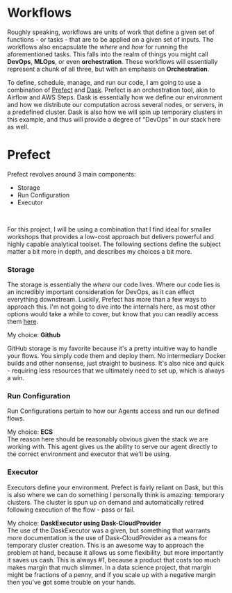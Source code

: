 # Workflows

Roughly speaking, workflows are units of work that define a given set of functions - or tasks - that are to be applied on a given set of inputs. The workflows also encapsulate the *where* and *how* for running the aforementioned tasks. This falls into the realm of things you might call **DevOps**, **MLOps**, or even **orchestration**. These workflows will essentially represent a chunk of all three, but with an emphasis on **Orchestration**.
<br>

To define, schedule, manage, and run our code, I am going to use a combination of [Prefect]() and [Dask](). Prefect is an orchestration tool, akin to Airflow and AWS Steps. Dask is essentially how we define our environment and how we distribute our computation across several nodes, or servers, in a predefined cluster. Dask is also how we will spin up temporary clusters in this example, and thus will provide a degree of "DevOps" in our stack here as well.

# Prefect

Prefect revolves around 3 main components:
- Storage
- Run Configuration
- Executor
<br>

For this project, I will be using a combination that I find ideal for smaller workshops that provides a low-cost approach but delivers powerful and highly capable analytical toolset. The following sections define the subject matter a bit more in depth, and describes my choices a bit more.

### Storage
The storage is essentially the _where_ our code lives. Where our code lies is an incredibly important consideration for DevOps, as it can effect everything downstream. Luckily, Prefect has more than a few ways to approach this. I'm not going to dive into the internals here, as most other options would take a while to cover, but know that you can readily access them [here](https://docs.prefect.io/orchestration/flow_config/storage.html).
<br>

My choice: **Github**
<br>

GitHub storage is my favorite because it's a pretty intuitive way to handle your flows. You simply code them and deploy them. No intermediary Docker builds and other nonsense, just straight to business. It's also nice and quick - requiring less resources that we ultimately need to set up, which is always a win.

### Run Configuration
Run Configurations pertain to how our Agents access and run our defined flows. 
<br>

My choice: **ECS**
<br>
The reason here should be reasonably obvious given the stack we are working with. This agent gives us the ability to serve our agent directly to the correct environment and executor that we'll be using.

### Executor
Executors define your environment. Prefect is fairly reliant on Dask, but this is also where we can do something I personally think is amazing: temporary clusters. The cluster is spun up on demand and automatically retired following execution of the flow - pass or fail.
<br>

My choice: **DaskExecutor using Dask-CloudProvider**
<br>
The use of the DaskExecutor was a given, but something that warrants more documentation is the use of Dask-CloudProvider as a means for temporary cluster creation. This is an awesome way to approach the problem at hand, because it allows us some flexibility, but more importantly it saves us cash. This is always #1, because a product that costs too much makes margin that much slimmer. In a data science project, that margin might be fractions of a penny, and if you scale up with a negative margin then you've got some trouble on your hands.

